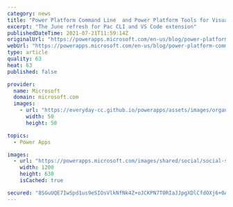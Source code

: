 ```yaml
---
category: news
title: "Power Platform Command Line  and Power Platform Tools for Visual Studio Code June Update"
excerpt: "The June refresh for Pac CLI and VS Code extension"
publishedDateTime: 2021-07-21T11:59:14Z
originalUrl: "https://powerapps.microsoft.com/en-us/blog/power-platform-command-line-and-vs-code-extension-june-update/"
webUrl: "https://powerapps.microsoft.com/en-us/blog/power-platform-command-line-and-vs-code-extension-june-update/"
type: article
quality: 63
heat: 63
published: false

provider:
  name: Microsoft
  domain: microsoft.com
  images:
    - url: "https://everyday-cc.github.io/powerapps/assets/images/organizations/microsoft.com-50x50.jpg"
      width: 50
      height: 50

topics:
  - Power Apps

images:
  - url: "https://powerapps.microsoft.com/images/shared/social/social-share-post-ignite.png"
    width: 1200
    height: 630
    isCached: true

secured: "8SGuUQE7IwSpd1us9eSIOsVlkNfNk4Z+oJCKPN7T0RIaJJpgXDlCfdOXj6+OAKkUq30c5ntQMnyc7PwB2BuuYaQSnsK/dC1bI9VHipYkt7CAnlLVJIwBN25zk2r3dvi+PKG1uCJWFpX0VOdu7M+//TJn4+OJK875zAsuAYkQYrqgk1ZCJFOF3MBcuDmnPwxzzPyZKy3wc4LEr7IZyhmng5Fdmufqkk+iV0S9QGIrLUR5284niBkKQHFugISY0RnhS3WX5KYcCZV6Ch4jscZdRwSuesK6OQyq8WaeRfKOawbYCFlAIjTQDqReJuPuEmSUxo+wxL7deDNAGgrJcm4WlOW1AQFrR3zrw1gPIaI8d1Y=;+O5hiz7p+RBsVZ7z9YcB3Q=="
---
```



